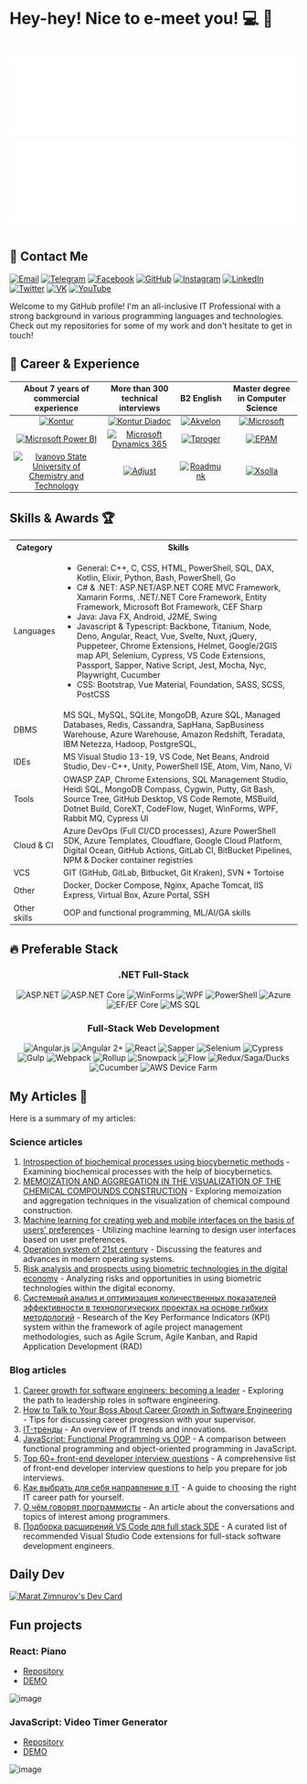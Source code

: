 # Hey-hey! Nice to e-meet you! :computer: :rocket:

<div style="display:flex">

![](https://raw.githubusercontent.com/the-homeless-god/github-stats/master/generated/overview.svg#gh-dark-mode-only)
![](https://raw.githubusercontent.com/the-homeless-god/github-stats/master/generated/overview.svg#gh-light-mode-only)

![](https://raw.githubusercontent.com/the-homeless-god/github-stats/master/generated/languages.svg#gh-dark-mode-only)
![](https://raw.githubusercontent.com/the-homeless-god/github-stats/master/generated/languages.svg#gh-light-mode-only)

</div>

## :speech_balloon: Contact Me

[![Email](https://img.shields.io/badge/Email-zimtir%40mail.ru-blue)](mailto:zimtir@mail.ru)
[![Telegram](https://img.shields.io/badge/Telegram-%40the__homeless__god-blue)](https://t.me/the_homeless_god)
[![Facebook](https://img.shields.io/badge/Facebook-Profile-blue)](https://www.facebook.com/profile.php?id=100006956115543)
[![GitHub](https://img.shields.io/badge/GitHub-Profile-blue)](https://github.com/the-homeless-god)
[![Instagram](https://img.shields.io/badge/Instagram-Profile-blue)](https://www.instagram.com/the_homeless_god)
[![LinkedIn](https://img.shields.io/badge/LinkedIn-Profile-blue)](https://www.linkedin.com/in/marat-z/)
[![Twitter](https://img.shields.io/badge/Twitter-Profile-blue)](https://twitter.com/THG_Marat_Z)
[![VK](https://img.shields.io/badge/VK-Profile-blue)](https://vk.com/the_homeless_god)
[![YouTube](https://img.shields.io/badge/YouTube-Channel-blue)](https://www.youtube.com/channel/UCJ-P1V1_OdLH6_iWejitm5g?view_as=subscriber)

Welcome to my GitHub profile! I'm an all-inclusive IT Professional with a strong background in various programming languages and technologies. Check out my repositories for some of my work and don't hesitate to get in touch!

## :briefcase: Career & Experience

|                                                                         About 7 years of commercial experience                                                                          |                                                                    More than 300 technical interviews                                                                     |                                                                 B2 English                                                                  |                                                         Master degree in Computer Science                                                         |
| :-------------------------------------------------------------------------------------------------------------------------------------------------------------------------------------: | :-----------------------------------------------------------------------------------------------------------------------------------------------------------------------: | :-----------------------------------------------------------------------------------------------------------------------------------------: | :-----------------------------------------------------------------------------------------------------------------------------------------------: |
|                         [![Kontur](https://user-images.githubusercontent.com/32175240/229384456-d2e0cb2e-5f72-4aee-baa0-1b60ea660367.png)](https://kontur.ru/)                          |            [![Kontur Diadoc](https://user-images.githubusercontent.com/32175240/229384654-c21e5858-94df-4f60-b5c5-538d9766f1c4.png)](https://kontur.ru/diadoc)            |  [![Akvelon](https://user-images.githubusercontent.com/32175240/229384466-9331cd67-3c77-47a1-b129-e34f9ff46e6d.png)](https://akvelon.com/)  | [![Microsoft](https://user-images.githubusercontent.com/32175240/229384495-a88dfecd-2549-4233-acb5-0c84e962817e.png)](https://www.microsoft.com/) |
|          [![Microsoft Power BI](https://user-images.githubusercontent.com/32175240/229384634-74b03560-f87a-4474-9a43-09bfe2bedaeb.png)](https://powerbi.microsoft.com/en-au/)           | [![Microsoft Dynamics 365](https://user-images.githubusercontent.com/32175240/229384753-7e51ad49-ede0-4733-88d0-2ab9b1bb0b1e.png)](https://dynamics.microsoft.com/en-us/) |  [![Tproger](https://user-images.githubusercontent.com/32175240/229384675-eb9e5fff-fe68-4b7c-aade-20a9b9833f4a.png)](https://tproger.ru/)   |      [![EPAM](https://user-images.githubusercontent.com/32175240/229384516-8414193f-7b94-4335-af64-736275fc7887.png)](https://www.epam.com/)      |
| [![Ivanovo State University of Chemistry and Technology](https://user-images.githubusercontent.com/32175240/229384705-3945ebe9-a1ab-4d0f-bec2-9aa07d5f2b55.png)](https://www.isuct.ru/) |                  [![Adjust](https://user-images.githubusercontent.com/32175240/229384725-6d52ffcd-3cda-4753-8f07-217a6c3116b6.png)](http://adjust.com/)                   | [![Roadmunk](https://user-images.githubusercontent.com/32175240/229384502-1b4107a8-c213-41fc-a23d-adcd13018888.png)](https://roadmunk.com/) |      [![Xsolla](https://user-images.githubusercontent.com/32175240/229384508-90e98f28-70e1-4fd4-853c-23f7cadba41a.png)](https://xsolla.com/)      |  |  |  |

## Skills & Awards :trophy:

<table>
  <tr>
    <th>Category</th>
    <th>Skills</th>
  </tr>
  <tr>
    <td>Languages</td>
    <td>
      <ul>
        <li>General: C++, C, CSS, HTML, PowerShell, SQL, DAX, Kotlin, Elixir, Python, Bash, PowerShell, Go</li>
        <li>
          C# & .NET: ASP.NET/ASP.NET CORE MVC Framework, Xamarin Forms, .NET/.NET Core Framework, Entity Framework, Microsoft Bot Framework, CEF Sharp
        </li>
        <li>Java: Java FX, Android, J2ME, Swing</li>
        <li>
          Javascript & Typescript: Backbone, Titanium, Node, Deno, Angular, React, Vue, Svelte, Nuxt, jQuery, Puppeteer, Chrome Extensions, Helmet, Google/2GIS map API, Selenium, Cypress, VS Code Extensions, Passport, Sapper, Native Script, Jest, Mocha, Nyc, Playwright, Cucumber
        </li>
        <li>CSS: Bootstrap, Vue Material, Foundation, SASS, SCSS, PostCSS</li>
      </ul>
    </td>
  </tr>
  <tr>
    <td>DBMS</td>
    <td>
      MS SQL, MySQL, SQLite, MongoDB, Azure SQL, Managed Databases, Redis, Cassandra, SapHana, SapBusiness Warehouse, Azure Warehouse, Amazon Redshift, Teradata, IBM Netezza, Hadoop, PostgreSQL,
    </td>
  </tr>
  <tr>
    <td>IDEs</td>
    <td>
      MS Visual Studio 13-19, VS Code, Net Beans, Android Studio, Dev-C++, Unity, PowerShell ISE, Atom, Vim, Nano, Vi
    </td>
  </tr>
  <tr>
    <td>Tools</td>
    <td>
      OWASP ZAP, Chrome Extensions, SQL Management Studio, Heidi SQL, MongoDB Compass, Cygwin, Putty, Git Bash, Source Tree, GitHub Desktop, VS Code Remote, MSBuild, Dotnet Build, CoreXT, CodeFlow, Nuget, WinForms, WPF, Rabbit MQ, Cypress UI
    </td>
  </tr>
  <tr>
    <td>Cloud & CI</td>
    <td>
      Azure DevOps (Full CI/CD processes), Azure PowerShell SDK, Azure Templates, Cloudflare, Google Cloud Platform, Digital Ocean, GitHub Actions, GitLab CI, BitBucket Pipelines, NPM & Docker container registries
    </td>
  </tr>
  <tr>
    <td>VCS</td>
    <td>
      GIT (GitHub, GitLab, Bitbucket, Git Kraken), SVN + Tortoise
    </td>
  </tr>
  <tr>
    <td>Other</td>
    <td>
      Docker, Docker Compose, Nginx, Apache Tomcat, IIS Express, Virtual Box, Azure Portal, SSH
    </td>
  </tr>
  <tr>
    <td>Other skills</td>
    <td>
      OOP and functional programming, ML/AI/GA skills
    </td>
  </tr>
</table>

## :fire: Preferable Stack

<div align="center">

### .NET Full-Stack

![ASP.NET](https://img.shields.io/badge/ASP.NET-FullStack-512BD4?style=for-the-badge&logo=.net)
![ASP.NET Core](https://img.shields.io/badge/ASP.NET_Core-FullStack-512BD4?style=for-the-badge&logo=.net)
![WinForms](https://img.shields.io/badge/WinForms-FullStack-512BD4?style=for-the-badge)
![WPF](https://img.shields.io/badge/WPF-FullStack-512BD4?style=for-the-badge)
![PowerShell](https://img.shields.io/badge/PowerShell-FullStack-5391FE?style=for-the-badge&logo=PowerShell)
![Azure](https://img.shields.io/badge/Azure-FullStack-0089D6?style=for-the-badge&logo=Microsoft-Azure)
![EF/EF Core](https://img.shields.io/badge/EF/EF_Core-FullStack-512BD4?style=for-the-badge)
![MS SQL](https://img.shields.io/badge/MS_SQL-FullStack-CC2927?style=for-the-badge&logo=Microsoft-SQL-Server)

### Full-Stack Web Development
  
![Angular.js](https://img.shields.io/badge/Angular.js-FullStack-DD0031?style=for-the-badge&logo=AngularJS)
![Angular 2+](https://img.shields.io/badge/Angular_2+-FullStack-DD0031?style=for-the-badge&logo=Angular)
![React](https://img.shields.io/badge/React-FullStack-61DAFB?style=for-the-badge&logo=React)
![Sapper](https://img.shields.io/badge/Sapper-FullStack-FF3E00?style=for-the-badge)
![Selenium](https://img.shields.io/badge/Selenium-FullStack-43B02A?style=for-the-badge&logo=Selenium)
![Cypress](https://img.shields.io/badge/Cypress-FullStack-17202C?style=for-the-badge&logo=Cypress)
![Gulp](https://img.shields.io/badge/Gulp-FullStack-CF4647?style=for-the-badge&logo=gulp)
![Webpack](https://img.shields.io/badge/Webpack-FullStack-8DD6F9?style=for-the-badge&logo=Webpack)
![Rollup](https://img.shields.io/badge/Rollup-FullStack-EC4A3F?style=for-the-badge&logo=rollup.js)
![Snowpack](https://img.shields.io/badge/Snowpack-FullStack-711F9B?style=for-the-badge&logo=Snowpack)
![Flow](https://img.shields.io/badge/Flow-FullStack-20232A?style=for-the-badge)
![Redux/Saga/Ducks](https://img.shields.io/badge/Redux/Saga/Ducks-FullStack-764ABC?style=for-the-badge&logo=Redux)
![Cucumber](https://img.shields.io/badge/Cucumber-FullStack-25A812?style=for-the-badge&logo=Cucumber)
![AWS Device Farm](https://img.shields.io/badge/AWS_Device_Farm-FullStack-232F3E?style=for-the-badge&logo=Amazon-AWS)

</div>

## My Articles :book:

Here is a summary of my articles:

### Science articles

1. [Introspection of biochemical processes using biocybernetic methods](https://github.com/the-homeless-god/Profile/blob/master/Articles/Introspection%20of%20biochemical%20processes%20using%20biocybernetic%20methods.md) - Examining biochemical processes with the help of biocybernetics.
2. [MEMOIZATION AND AGGREGATION IN THE VISUALIZATION OF THE CHEMICAL COMPOUNDS CONSTRUCTION](https://github.com/the-homeless-god/Profile/blob/master/Articles/MEMOIZATION%20AND%20AGGREGATION%20IN%20THE%20VISUALIZATION%20OF%20THE%20CHEMICAL%20COMPOUNDS%20CONSTRUCTION.md) - Exploring memoization and aggregation techniques in the visualization of chemical compound construction.
3. [Machine learning for creating web and mobile interfaces on the basis of users' preferences](https://github.com/the-homeless-god/Profile/blob/master/Articles/Machine%20learning%20for%20creating%20web%20and%20mobile%20interfaces%20on%20the%20basis%20of%20users'%20preferences.md) - Utilizing machine learning to design user interfaces based on user preferences.
4. [Operation system of 21st century](https://github.com/the-homeless-god/Profile/blob/master/Articles/Operation%20system%20of%2021st%20century.md) - Discussing the features and advances in modern operating systems.
5. [Risk analysis and prospects using biometric technologies in the digital economy](https://github.com/the-homeless-god/Profile/blob/master/Articles/Risk%20analysis%20and%20prospects%20using%20biometric%20technologies%20in%20the%20digital%20economy.md) - Analyzing risks and opportunities in using biometric technologies within the digital economy.
6. [Системный анализ и оптимизация количественных показателей эффективности в технологических проектах на основе гибких методологий](https://github.com/the-homeless-god/Profile/blob/master/Articles/%D0%A1%D0%B8%D1%81%D1%82%D0%B5%D0%BC%D0%BD%D1%8B%D0%B9%20%D0%B0%D0%BD%D0%B0%D0%BB%D0%B8%D0%B7%20%D0%B8%20%D0%BE%D0%BF%D1%82%D0%B8%D0%BC%D0%B8%D0%B7%D0%B0%D1%86%D0%B8%D1%8F%20%D0%BA%D0%BE%D0%BB%D0%B8%D1%87%D0%B5%D1%81%D1%82%D0%B2%D0%B5%D0%BD%D0%BD%D1%8B%D1%85%20%D0%BF%D0%BE%D0%BA%D0%B0%D0%B7%D0%B0%D1%82%D0%B5%D0%BB%D0%B5%D0%B9%20%D1%8D%D1%84%D1%84%D0%B5%D0%BA%D1%82%D0%B8%D0%B2%D0%BD%D0%BE%D1%81%D1%82%D0%B8%20%D0%B2%20%D1%82%D0%B5%D1%85%D0%BD%D0%BE%D0%BB%D0%BE%D0%B3%D0%B8%D1%87%D0%B5%D1%81%D0%BA%D0%B8%D1%85%20%D0%BF%D1%80%D0%BE%D0%B5%D0%BA%D1%82%D0%B0%D1%85%20%D0%BD%D0%B0%20%D0%BE%D1%81%D0%BD%D0%BE%D0%B2%D0%B5%20%D0%B3%D0%B8%D0%B1%D0%BA%D0%B8%D1%85%20%D0%BC%D0%B5%D1%82%D0%BE%D0%B4%D0%BE%D0%BB%D0%BE%D0%B3%D0%B8%D0%B9.md) - Research of the Key Performance Indicators (KPI) system within the framework of agile project management methodologies, such as Agile Scrum, Agile Kanban, and Rapid Application Development (RAD)

### Blog articles

1. [Career growth for software engineers: becoming a leader](https://github.com/the-homeless-god/Profile/blob/master/Articles/Career%20growth%20for%20software%20engineers%3A%20becoming%20a%20leader.md) - Exploring the path to leadership roles in software engineering.
2. [How to Talk to Your Boss About Career Growth in Software Engineering](https://github.com/the-homeless-god/Profile/blob/master/Articles/How%20to%20Talk%20to%20Your%20Boss%20About%20Career%20Growth%20in%20Software%20Engineering.md) - Tips for discussing career progression with your supervisor.
3. [IT-тренды](https://github.com/the-homeless-god/Profile/blob/master/Articles/IT-%D1%82%D1%80%D0%B5%D0%BD%D0%B4%D1%8B.md) - An overview of IT trends and innovations.
4. [JavaScript: Functional Programming vs OOP](https://github.com/the-homeless-god/Profile/blob/master/Articles/JavaScript%3A%20Functional%20Programming%20vs%20OOP.md) - A comparison between functional programming and object-oriented programming in JavaScript.
5. [Top 60+ front-end developer interview questions](https://github.com/the-homeless-god/Profile/blob/master/Articles/top%2060%2B%20front%20end%20developer%20interview%20questions.md) - A comprehensive list of front-end developer interview questions to help you prepare for job interviews.
6. [Как выбрать для себя направление в IT](https://github.com/the-homeless-god/Profile/blob/master/Articles/%D0%9A%D0%B0%D0%BA%20%D0%B2%D1%8B%D0%B1%D1%80%D0%B0%D1%82%D1%8C%20%D0%B4%D0%BB%D1%8F%20%D1%81%D0%B5%D0%B1%D1%8F%20%D0%BD%D0%B0%D0%BF%D1%80%D0%B0%D0%B2%D0%BB%D0%B5%D0%BD%D0%B8%D0%B5%20%D0%B2%20IT.md) - A guide to choosing the right IT career path for yourself.
7. [О чём говорят программисты](https://github.com/the-homeless-god/Profile/blob/master/Articles/%D0%9E%20%D1%87%D1%91%D0%BC%20%D0%B3%D0%BE%D0%B2%D0%BE%D1%80%D1%8F%D1%82%20%D0%BF%D1%80%D0%BE%D0%B3%D1%80%D0%B0%D0%BC%D0%BC%D0%B8%D1%81%D1%82%D1%8B.md) - An article about the conversations and topics of interest among programmers.
8. [Подборка расширений VS Code для full stack SDE](https://github.com/the-homeless-god/Profile/blob/master/Articles/%D0%9F%D0%BE%D0%B4%D0%B1%D0%BE%D1%80%D0%BA%D0%B0%20%D1%80%D0%B0%D1%81%D1%88%D0%B8%D1%80%D0%B5%D0%BD%D0%B8%D0%B9%20VS%20Code%20%D0%B4%D0%BB%D1%8F%20full%20stack%20SDE.md) - A curated list of recommended Visual Studio Code extensions for full-stack software development engineers.

## Daily Dev

<a href="https://app.daily.dev/the_homeless_god"><img src="https://api.daily.dev/devcards/9aae145f75cb4dcebbd04fc210298cb2.png?r=p3d" width="400" alt="Marat Zimnurov's Dev Card"/></a>

## Fun projects

### React: Piano

- [Repository](https://github.com/the-homeless-god/Piano)
- [DEMO](https://the-homeless-god.github.io/Piano/build/index.html)

![image](https://user-images.githubusercontent.com/32175240/230887876-50790af7-ba7a-46c7-80ec-c217b043e95d.png)

### JavaScript: Video Timer Generator

- [Repository](https://github.com/the-homeless-god/video-timer-generator)
- [DEMO](https://the-homeless-god.github.io/video-timer-generator)

![image](https://user-images.githubusercontent.com/32175240/230887953-a6208df2-b783-4a05-a42a-8e00c7fd6b49.png)
